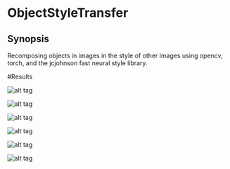# ObjectStyleTransfer

## Synopsis

Recomposing objects in images in the style of other images using opencv, torch, and the jcjohnson fast neural style library.

#Results

![alt tag](https://github.com/fahadhd/ObjectStyleTransfer/blob/master/video_frames/480p/blackswan/00000.jpg?raw=true)

![alt tag](https://github.com/fahadhd/ObjectStyleTransfer/blob/master/object_style_transfers/480p/blackswan/00000.jpg?raw=true)

![alt tag](https://github.com/fahadhd/ObjectStyleTransfer/blob/master/video_frames/480p/flamingo/00000.jpg?raw=true)

![alt tag](https://github.com/fahadhd/ObjectStyleTransfer/blob/master/object_style_transfers/480p/flamingo/00000.jpg?raw=true)

![alt tag](https://github.com/fahadhd/ObjectStyleTransfer/blob/master/video_frames/480p/bear/00000.jpg?raw=true)

![alt tag](https://github.com/fahadhd/ObjectStyleTransfer/blob/master/object_style_transfers/480p/bear/00000.jpg?raw=true)

